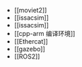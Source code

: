 
- [[moviet2]]
- [[issacsim]]
- [[issacsim]]
- [[cpp-arm 编译环境]]
- [[Ethercat]]
- [[gazebo]]
- [[ROS2]]